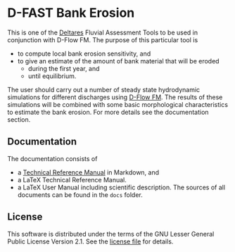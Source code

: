 # D-FAST Bank Erosion

This is one of the [Deltares](https://www.deltares.nl) Fluvial Assessment Tools to be used in conjunction with D-Flow FM.
The purpose of this particular tool is
* to compute local bank erosion sensitivity, and
* to give an estimate of the amount of bank material that will be eroded
    * during the first year, and
    * until equilibrium.

The user should carry out a number of steady state hydrodynamic simulations for different discharges using [D-Flow FM](https://www.deltares.nl/en/software/module/d-flow-flexible-mesh/).
The results of these simulations will be combined with some basic morphological characteristics to estimate the bank erosion.
For more details see the documentation section.

## Documentation

The documentation consists of
* a [Technical Reference Manual](docs/techref.md) in Markdown, and
* a LaTeX Technical Reference Manual.
* a LaTeX User Manual including scientific description.
The sources of all documents can be found in the `docs` folder.

## License

This software is distributed under the terms of the GNU Lesser General Public License Version 2.1.
See the [license file](LICENSE.md) for details.
